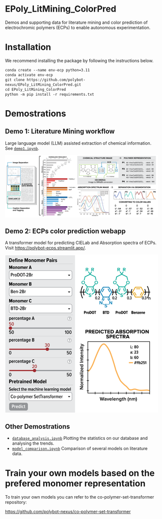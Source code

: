 # EPoly_LitMining_ColorPred

Demos and supporting data for literature mining and color prediction of electrochromic polymers (ECPs) to enable autonomous experimentation.

# Installation

We recommend installing the package by following the instructions below.

```
conda create --name env-ecp python=3.11
conda activate env-ecp
git clone https://github.com/polybot-nexus/EPoly_LitMining_ColorPred.git
cd EPoly_LitMining_ColorPred
python -m pip install -r requirements.txt
```

# Demostrations

## Demo 1: Literature Mining workflow

Large language model (LLM) assisted extraction of chemical information. See [```demo1.ipynb```](demo1.ipynb).

[<img src="docs/demo1.png">](demo1.ipynb)

## Demo 2: ECPs color prediction webapp

A transformer model for predicting CIELab and Absorption spectra of ECPs. Visit <https://polybot-ecps.streamlit.app/>.

[<img src="docs/demo2.png">](https://polybot-ecps.streamlit.app/)

## Other Demostrations
- [```database_analysis.ipynb```](database_analysis.ipynb) Plotting the statistics on our database and analysing the trends.
- [```model_comparison.ipynb```](model_comparison.ipynb) Comparison of several models on literature data.

# Train your own models based on the prefered monomer representation

To train your own models you can refer to the co-polymer-set-transformer repository: 

https://github.com/polybot-nexus/co-polymer-set-transformer





